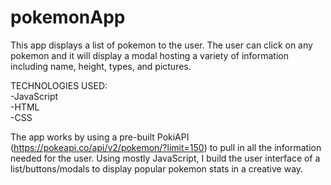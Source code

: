 # pokemonApp

This app displays a list of pokemon to the user. The user can click on any pokemon and it will display a modal hosting a variety of information including name, height, types, and pictures. 

TECHNOLOGIES USED:</br>
-JavaScript</br>
-HTML</br>
-CSS

The app works by using a pre-built PokiAPI (https://pokeapi.co/api/v2/pokemon/?limit=150) to pull in all the information needed for the user. Using mostly JavaScript, I build the user interface of a list/buttons/modals to display popular pokemon stats in a creative way. 
